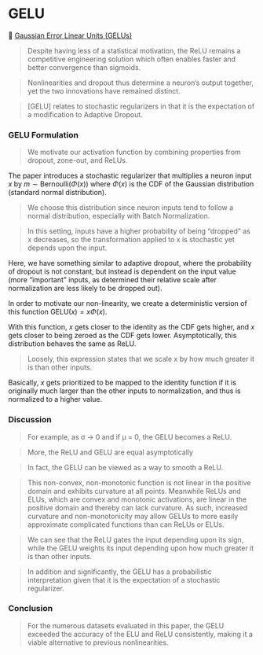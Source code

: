 # GELU

📜 [Gaussian Error Linear Units (GELUs)](https://arxiv.org/pdf/1606.08415)

> Despite having less of a statistical motivation, the ReLU remains a competitive engineering solution which often enables faster and better convergence than sigmoids.

> Nonlinearities and dropout thus determine a neuron’s output together, yet the two innovations have remained distinct.

> [GELU] relates to stochastic regularizers in that it is the expectation of a modification to Adaptive Dropout.

### GELU Formulation

> We motivate our activation function by combining properties from dropout, zone-out, and ReLUs.

The paper introduces a stochastic regularizer that multiplies a neuron input $x$ by $m \sim \text{Bernoulli}(\Phi(x))$ where $\Phi(x)$ is the CDF of the Gaussian distribution (standard normal distribution).

> We choose this distribution since neuron inputs tend to follow a normal distribution, especially with Batch Normalization.

> In this setting, inputs have a higher probability of being “dropped” as x decreases, so the transformation applied to x is stochastic yet depends upon the input.

Here, we have something similar to adaptive dropout, where the probability of dropout is not constant, but instead is dependent on the input value (more “important” inputs, as determined their relative scale after normalization are less likely to be dropped out).

In order to motivate our non-linearity, we create a deterministic version of this function $\textrm{GELU}(x) = x \Phi(x)$.

With this function, $x$ gets closer to the identity as the CDF gets higher, and $x$ gets closer to being zeroed as the CDF gets lower. Asymptotically, this distribution behaves the same as ReLU.

> Loosely, this expression states that we scale x by how much greater it is than other inputs.

Basically, $x$ gets prioritized to be mapped to the identity function if it is originally much larger than the other inputs to normalization, and thus is normalized to a higher value.

### Discussion

> For example, as σ → 0 and if µ = 0, the GELU becomes a ReLU.

> More, the ReLU and GELU are equal asymptotically

> In fact, the GELU can be viewed as a way to smooth a ReLU.

> This non-convex, non-monotonic function is not linear in the positive domain and exhibits curvature at all points. Meanwhile ReLUs and ELUs, which are convex and monotonic activations, are linear in the positive domain and thereby can lack curvature. As such, increased curvature and non-monotonicity may allow GELUs to more easily
> approximate complicated functions than can ReLUs or ELUs.

> We can see that the ReLU gates the input depending upon its sign, while the GELU weights its input depending upon how much greater it is than other inputs.

> In addition and significantly, the GELU has a probabilistic interpretation given that it is the expectation of a stochastic regularizer.

### Conclusion

> For the numerous datasets evaluated in this paper, the GELU exceeded the accuracy of the ELU and ReLU consistently, making it a viable alternative to previous nonlinearities.
